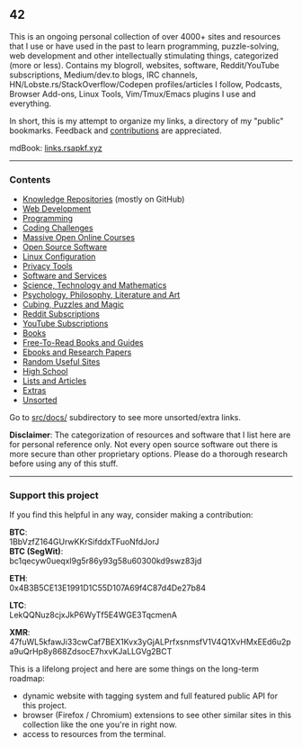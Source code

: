 ## 42

This is an ongoing personal collection of over 4000+ sites and resources that I use or have used in the past to learn programming, puzzle-solving, web development and other intellectually stimulating things, categorized (more or less). Contains my blogroll, websites, software, Reddit/YouTube subscriptions, Medium/dev.to blogs, IRC channels, HN/Lobste.rs/StackOverflow/Codepen profiles/articles I follow, Podcasts, Browser Add-ons, Linux Tools, Vim/Tmux/Emacs plugins I use and everything.

In short, this is my attempt to organize my links, a directory of my "public" bookmarks. Feedback and [contributions](CONTRIBUTING.md) are appreciated.

mdBook: [links.rsapkf.xyz](https://links.rsapkf.xyz/)

---

### Contents

- [Knowledge Repositories](src/docs/knowledge-repositories.md) (mostly on GitHub)
- [Web Development](src/docs/web-development.md)
- [Programming](src/docs/programming.md)
- [Coding Challenges](src/docs/coding-challenges.md)
- [Massive Open Online Courses](src/docs/moocs-and-courses.md)
- [Open Source Software](src/docs/open-source-software.md)
- [Linux Configuration](src/docs/linux-configuration.md)
- [Privacy Tools](src/docs/privacy-tools.md)
- [Software and Services](src/docs/software-and-services.md)
- [Science, Technology and Mathematics](src/docs/science-technology-and-mathematics.md)
- [Psychology, Philosophy, Literature and Art](src/docs/psychology-philosophy-literature-and-art.md)
- [Cubing, Puzzles and Magic](src/docs/cubing-puzzles-and-magic.md)
- [Reddit Subscriptions](src/docs/reddit.md)
- [YouTube Subscriptions](src/docs/youtube.md)
- [Books](src/docs/books.md)
- [Free-To-Read Books and Guides](src/docs/free-to-read-books-and-guides.md)
- [Ebooks and Research Papers](src/docs/ebooks-and-research-papers.md)
- [Random Useful Sites](src/docs/random-useful-sites.md)
- [High School](src/docs/high-school.md)
- [Lists and Articles](src/docs/lists-and-articles.md)
- [Extras](src/docs/extras.md)
- [Unsorted](src/docs/unsorted.md)

Go to [src/docs/](https://github.com/rsapkf/42/blob/master/src/docs) subdirectory to see more unsorted/extra links.

__Disclaimer__: The categorization of resources and software that I list here are for personal reference only. Not every open source software out there is more secure than other proprietary options. Please do a thorough research before using any of this stuff.

---

### Support this project

If you find this helpful in any way, consider making a contribution:

__BTC__:<br />
1BbVzfZ164GUrwKKrSifddxTFuoNfdJorJ <br />
__BTC (SegWit)__:<br />
bc1qecyw0ueqxl9g5r86y93g58u60300kd9swz83jd

__ETH__:<br />
0x4B3B5CE13E1991D1C55D107A69f4C87d4De27b84

__LTC__:<br />
LekQQNuz8cjxJkP6WyTf5E4WGE3TqcmenA

__XMR__:<br />
47fuWL5kfawJi33cwCaf7BEX1Kvx3yGjALPrfxsnmsfV1V4Q1XvHMxEEd6u2pa9uQrHp8y868ZdsocE7hxvKJaLLGVg2BCT

This is a lifelong project and here are some things on the long-term roadmap:

- dynamic website with tagging system and full featured public API for this project.
- browser (Firefox / Chromium) extensions to see other similar sites in this collection like the one you're in right now.
- access to resources from the terminal.
